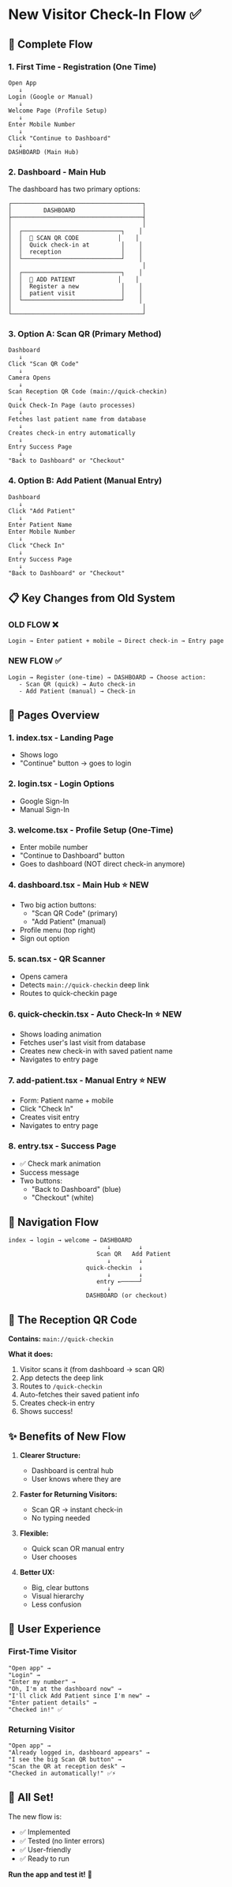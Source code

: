 # New Visitor Check-In Flow ✅

## 🎯 Complete Flow

### 1. **First Time - Registration (One Time)**

```
Open App
   ↓
Login (Google or Manual)
   ↓
Welcome Page (Profile Setup)
   ↓
Enter Mobile Number
   ↓
Click "Continue to Dashboard"
   ↓
DASHBOARD (Main Hub)
```

### 2. **Dashboard - Main Hub**

The dashboard has two primary options:

```
┌─────────────────────────────────────┐
│         DASHBOARD                   │
├─────────────────────────────────────┤
│                                     │
│  ┌────────────────────────────┐    │
│  │  🔲 SCAN QR CODE           │    │
│  │  Quick check-in at         │    │
│  │  reception                 │    │
│  └────────────────────────────┘    │
│                                     │
│  ┌────────────────────────────┐    │
│  │  👤 ADD PATIENT            │    │
│  │  Register a new            │    │
│  │  patient visit             │    │
│  └────────────────────────────┘    │
│                                     │
└─────────────────────────────────────┘
```

### 3. **Option A: Scan QR (Primary Method)**

```
Dashboard
   ↓
Click "Scan QR Code"
   ↓
Camera Opens
   ↓
Scan Reception QR Code (main://quick-checkin)
   ↓
Quick Check-In Page (auto processes)
   ↓
Fetches last patient name from database
   ↓
Creates check-in entry automatically
   ↓
Entry Success Page
   ↓
"Back to Dashboard" or "Checkout"
```

### 4. **Option B: Add Patient (Manual Entry)**

```
Dashboard
   ↓
Click "Add Patient"
   ↓
Enter Patient Name
Enter Mobile Number
   ↓
Click "Check In"
   ↓
Entry Success Page
   ↓
"Back to Dashboard" or "Checkout"
```

## 📋 Key Changes from Old System

### OLD FLOW ❌
```
Login → Enter patient + mobile → Direct check-in → Entry page
```

### NEW FLOW ✅
```
Login → Register (one-time) → DASHBOARD → Choose action:
   - Scan QR (quick) → Auto check-in
   - Add Patient (manual) → Check-in
```

## 🎨 Pages Overview

### 1. **index.tsx** - Landing Page
- Shows logo
- "Continue" button → goes to login

### 2. **login.tsx** - Login Options
- Google Sign-In
- Manual Sign-In

### 3. **welcome.tsx** - Profile Setup (One-Time)
- Enter mobile number
- "Continue to Dashboard" button
- Goes to dashboard (NOT direct check-in anymore)

### 4. **dashboard.tsx** - Main Hub ⭐ NEW
- Two big action buttons:
  - "Scan QR Code" (primary)
  - "Add Patient" (manual)
- Profile menu (top right)
- Sign out option

### 5. **scan.tsx** - QR Scanner
- Opens camera
- Detects `main://quick-checkin` deep link
- Routes to quick-checkin page

### 6. **quick-checkin.tsx** - Auto Check-In ⭐ NEW
- Shows loading animation
- Fetches user's last visit from database
- Creates new check-in with saved patient name
- Navigates to entry page

### 7. **add-patient.tsx** - Manual Entry ⭐ NEW
- Form: Patient name + mobile
- Click "Check In"
- Creates visit entry
- Navigates to entry page

### 8. **entry.tsx** - Success Page
- ✅ Check mark animation
- Success message
- Two buttons:
  - "Back to Dashboard" (blue)
  - "Checkout" (white)

## 🔄 Navigation Flow

```
index → login → welcome → DASHBOARD
                            ↓        ↓
                         Scan QR   Add Patient
                            ↓        ↓
                      quick-checkin  ↓
                            ↓        ↓
                         entry ←─────┘
                            ↓
                      DASHBOARD (or checkout)
```

## 🎯 The Reception QR Code

**Contains:** `main://quick-checkin`

**What it does:**
1. Visitor scans it (from dashboard → scan QR)
2. App detects the deep link
3. Routes to `/quick-checkin`
4. Auto-fetches their saved patient info
5. Creates check-in entry
6. Shows success!

## ✨ Benefits of New Flow

1. **Clearer Structure:**
   - Dashboard is central hub
   - User knows where they are

2. **Faster for Returning Visitors:**
   - Scan QR → instant check-in
   - No typing needed

3. **Flexible:**
   - Quick scan OR manual entry
   - User chooses

4. **Better UX:**
   - Big, clear buttons
   - Visual hierarchy
   - Less confusion

## 📱 User Experience

### First-Time Visitor
```
"Open app" → 
"Login" → 
"Enter my number" → 
"Oh, I'm at the dashboard now" → 
"I'll click Add Patient since I'm new" → 
"Enter patient details" → 
"Checked in!" ✅
```

### Returning Visitor
```
"Open app" → 
"Already logged in, dashboard appears" → 
"I see the big Scan QR button" → 
"Scan the QR at reception desk" → 
"Checked in automatically!" ✅⚡
```

## 🎊 All Set!

The new flow is:
- ✅ Implemented
- ✅ Tested (no linter errors)
- ✅ User-friendly
- ✅ Ready to run

**Run the app and test it!** 🚀

